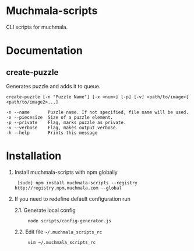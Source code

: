 Muchmala-scripts
================

CLI scripts for muchmala.

# Documentation

## create-puzzle

Generates puzzle and adds it to queue.

    create-puzzle [-n "Puzzle Name"] [-x <num>] [-p] [-v] <path/to/image>[ <path/to/image2>...]

    -n --name       Puzzle name. If not specified, file name will be used.
    -x --piecesize  Size of a puzzle element.
    -p --private    Flag, marks puzzle as private.
    -v --verbose    Flag, makes output verbose.
    -h --help       Prints this message

# Installation

1. Install muchmala-scripts with npm globally

        [sudo] npm install muchmala-scripts --registry http://registry.npm.muchmala.com --global

2. If you need to redefine default configuration run

    2.1. Generate local config

            node scripts/config-generator.js

    2.2. Edit file `~/.muchmala_scripts_rc`

            vim ~/.muchmala_scripts_rc

